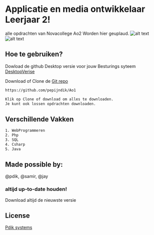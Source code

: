 # Applicatie en media ontwikkelaar Leerjaar 2!

alle opdrachten van Novacollege Ao2 Worden hier geuplaud.
![alt text](https://www.pdik.nl/portfolio/logopepijn.jpg)
![alt text](https://www.novacollege.nl/Content/img/logo.png)

## Hoe te gebruiken?

Dowload de github Desktop versie voor jouw Besturings syteem
[DesktopVerise](https://desktop.github.com)

Download of Clone de [Git repo](https://github.com/pepijndik/ao2)

```bash
https://github.com/pepijndik/Ao1

Klik op Clone of download om alles te downloaden.
Je kunt ook lossen opdrachten downloaden.
```

## Verschillende Vakken

```bash
1. WebProgrammeren
2. Php
3. SQL
4. Csharp
5. Java
```

## Made possible by:

@pdik, @samir, @jay

### altijd up-to-date houden!

Download altijd de nieuwste versie

## License

[Pdik systems](https://pdik.nl/)
